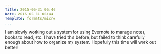 ```yaml
---
Title: 2015-05-31 06:44
Date: 2015-05-31 06:44
Template: formats/micro
...
```


I am slowly working out a system for using Evernote to manage notes, books to
read, etc. I have tried this before, but failed to think carefully enough about
how to organize my system. Hopefully this time will work out better!
